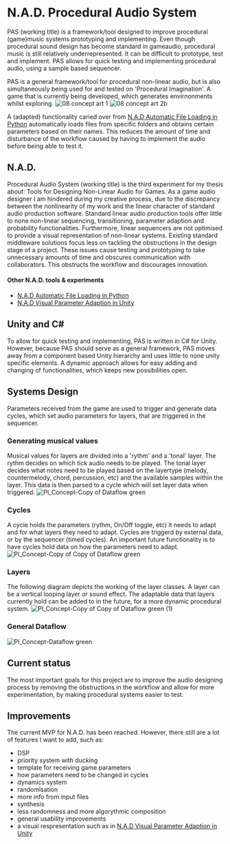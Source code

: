 # N.A.D. Procedural Audio System
PAS (working title) is a framework/tool designed to improve procedural (game)music systems prototyping and implementing. Even though procedural sound design has become standard in gameaudio, procedural music is still relatively underrepresented. It can be difficult to prototype, test and implement. PAS allows for quick testing and implementing procedural audio, using a sample based sequencer. 

PAS is a general framework/tool for procedural non-linear audio, but is also simultaneously being used for and tested on 'Procedural Imagination'. A game that is currently being developed, which generates envirnonments whilst exploring.
![08 concept art 1](https://user-images.githubusercontent.com/31696336/80291854-857ec580-8751-11ea-884a-7a34bae40979.png)
![08 concept art 2b](https://user-images.githubusercontent.com/31696336/80292132-1a82be00-8754-11ea-904e-b270132c07cd.png)

A (adapted) functionality caried over from [N.A.D Automatic File Loading in Python](https://github.com/StijndeK/N.A.D.AutomaticSoundloader) automatically loads files from specific folders and obtains certain parameters based on their names. This reduces the amount of time and disturbance of the workflow caused by having to implement the audio before being able to test it.

## N.A.D.
Procedural Audio System (working title) is the third experiment for my thesis about: Tools for Designing Non-Linear Audio for Games. As a game audio designer I am hindered during my creative process, due to the discrepancy between the nonlinearity of my work and the linear character of standard audio production software. Standard linear audio production tools offer little to none non-linear sequencing, transitioning, parameter adaption and probability functionalities. Furthermore, linear sequencers are not optimised to provide a visual representation of non-linear systems. Existing standard middleware solutions focus less on tackling the obstructions in the design stage of a project. These issues cause testing and prototyping to take unnecessary amounts of time and obscures communication with collaborators. This obstructs the workflow and discourages innovation. 

#### Other N.A.D. tools & experiments
- [N.A.D Automatic File Loading in Python](https://github.com/StijndeK/N.A.D.AutomaticSoundloader)
- [N.A.D Visual Parameter Adaption in Unity](https://github.com/StijndeK/N.A.D.VisualParameterAdaption)

## Unity and C#
To allow for quick testing and implementing, PAS is written in C# for Unity. However, because PAS should serve as a general framework, PAS moves away from a component based Unity hierarchy and uses little to none unity specific elements. A dynamic approach allows for easy adding and changing of functionalities, which keeps new possibilities open.

## Systems Design
Parameters received from the game are used to trigger and generate data cycles, which set audio parameters for layers, that are triggered in the sequencer. 

### Generating musical values
Musical values for layers are divided into a 'rythm' and a 'tonal' layer. The rythm decides on which tick audio needs to be played. The tonal layer decides what notes need to be played based on the layertype (melody, countermelody, chord, percussion, etc) and the available samples within the layer. This data is then parsed to a cycle which will set layer data when triggered.
![PI_Concept-Copy of Dataflow green](https://user-images.githubusercontent.com/31696336/80291982-a98ed680-8752-11ea-956d-5cdb794d3c7d.png)

### Cycles
 A cycle holds the parameters (rythm, On/Off toggle, etc) it needs to adapt and for what layers they need to adapt. Cycles are triggerd by external data, or by the sequencer (timed cycles). An important future functionality is to have cycles hold data on how the parameters need to adapt.
![PI_Concept-Copy of Copy of Dataflow green](https://user-images.githubusercontent.com/31696336/80292024-1c984d00-8753-11ea-92d1-9880b7cc3c60.png)

### Layers
The following diagram depicts the working of the layer classes. A layer can be a vertical looping layer or sound effect. The adaptable data that layers currently hold can be added to in the future, for a more dynamic procedural system.
![PI_Concept-Copy of Copy of Dataflow green (1)](https://user-images.githubusercontent.com/31696336/80292056-684af680-8753-11ea-9617-b626d93414bb.png)

### General Dataflow
![PI_Concept-Dataflow green](https://user-images.githubusercontent.com/31696336/80291955-6fbdd000-8752-11ea-9429-48b1b7a9ca80.png)

## Current status
The most important goals for this project are to improve the audio designing process by removing the obstructions in the workflow and allow for more experimentation, by making procedural systems easier to test.

## Improvements
The current MVP for N.A.D. has been reached. However, there still are a lot of features I want to add, such as:
- DSP
- priority system with ducking
- template for receiving game parameters
- how parameters need to be changed in cycles
- dynamics system
- randomisation
- more info from input files
- synthesis
- less randomness and more algorythmic composition
- general usability improvements
- a visual respresentation such as in [N.A.D Visual Parameter Adaption in Unity](https://github.com/StijndeK/N.A.D.VisualParameterAdaption)


